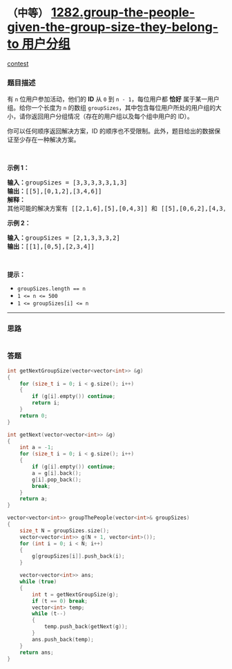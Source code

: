 # `（中等）` [1282.group-the-people-given-the-group-size-they-belong-to 用户分组](https://leetcode-cn.com/problems/group-the-people-given-the-group-size-they-belong-to/)

[contest](https://leetcode-cn.com/contest/weekly-contest-166/problems/group-the-people-given-the-group-size-they-belong-to/)

### 题目描述
<p>有&nbsp;<code>n</code>&nbsp;位用户参加活动，他们的&nbsp;<strong>ID</strong>&nbsp;从 <code>0</code> 到 <code>n - 1</code>，每位用户都 <strong>恰好</strong> 属于某一用户组。给你一个长度为 <code>n</code> 的数组&nbsp;<code>groupSizes</code>，其中包含每位用户所处的用户组的大小，请你返回用户分组情况（存在的用户组以及每个组中用户的 ID）。</p>

<p>你可以任何顺序返回解决方案，ID 的顺序也不受限制。此外，题目给出的数据保证至少存在一种解决方案。</p>

<p>&nbsp;</p>

<p><strong>示例 1：</strong></p>

<pre><strong>输入：</strong>groupSizes = [3,3,3,3,3,1,3]
<strong>输出：</strong>[[5],[0,1,2],[3,4,6]]
<strong>解释：</strong> 
其他可能的解决方案有 [[2,1,6],[5],[0,4,3]] 和 [[5],[0,6,2],[4,3,1]]。
</pre>

<p><strong>示例 2：</strong></p>

<pre><strong>输入：</strong>groupSizes = [2,1,3,3,3,2]
<strong>输出：</strong>[[1],[0,5],[2,3,4]]
</pre>

<p>&nbsp;</p>

<p><strong>提示：</strong></p>

<ul>
	<li><code>groupSizes.length == n</code></li>
	<li><code>1 &lt;= n&nbsp;&lt;= 500</code></li>
	<li><code>1 &lt;=&nbsp;groupSizes[i] &lt;= n</code></li>
</ul>


---
### 思路
```
```



### 答题
``` C++
int getNextGroupSize(vector<vector<int>> &g)
{
    for (size_t i = 0; i < g.size(); i++)
    {         
        if (g[i].empty()) continue;
        return i;
    }
    return 0;
}

int getNext(vector<vector<int>> &g)
{
    int a = -1;
    for (size_t i = 0; i < g.size(); i++)
    {         
        if (g[i].empty()) continue;
        a = g[i].back();
        g[i].pop_back();
        break;
    }
    return a;
}

vector<vector<int>> groupThePeople(vector<int>& groupSizes)
{
    size_t N = groupSizes.size();
    vector<vector<int>> g(N + 1, vector<int>());
    for (int i = 0; i < N; i++)
    {
        g[groupSizes[i]].push_back(i);
    }

    vector<vector<int>> ans;
    while (true)
    {
        int t = getNextGroupSize(g);
        if (t == 0) break;
        vector<int> temp;
        while (t--)
        {
            temp.push_back(getNext(g));
        }
        ans.push_back(temp);
    }
    return ans;
}
```





